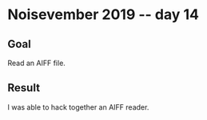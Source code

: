 # Noisevember 2019 -- day 14

## Goal

Read an AIFF file.

## Result

I was able to hack together an AIFF reader.
